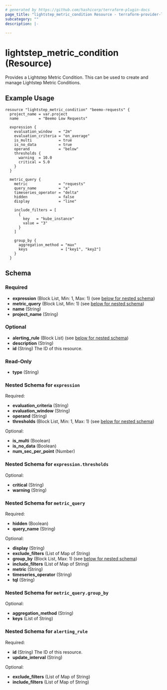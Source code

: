 ```yaml
---
# generated by https://github.com/hashicorp/terraform-plugin-docs
page_title: "lightstep_metric_condition Resource - terraform-provider-lightstep"
subcategory: ""
description: |-
  
---
```


# lightstep_metric_condition (Resource)

Provides a Lightstep Metric Condition. This can be used to create and manage Lightstep Metric Conditions.

## Example Usage

```hcl
resource "lightstep_metric_condition" "beemo-requests" {
  project_name = var.project
  name         = "Beemo Low Requests"

  expression {
    evaluation_window   = "2m"
    evaluation_criteria = "on_average"
    is_multi            = true
    is_no_data          = true
    operand             = "below"
    thresholds {
      warning  = 10.0
      critical = 5.0
    }
  }

  metric_query {
    metric              = "requests"
    query_name          = "a"
    timeseries_operator = "delta"
    hidden              = false
    display             = "line"

    include_filters = [
      {
        key   = "kube_instance"
        value = "3"
      }
    ]

    group_by {
      aggregation_method = "max"
      keys               = ["key1", "key2"]
    }
  }
```

<!-- schema generated by tfplugindocs -->
## Schema

### Required

- **expression** (Block List, Min: 1, Max: 1) (see [below for nested schema](#nestedblock--expression))
- **metric_query** (Block List, Min: 1) (see [below for nested schema](#nestedblock--metric_query))
- **name** (String)
- **project_name** (String)

### Optional

- **alerting_rule** (Block List) (see [below for nested schema](#nestedblock--alerting_rule))
- **description** (String)
- **id** (String) The ID of this resource.

### Read-Only

- **type** (String)

<a id="nestedblock--expression"></a>
### Nested Schema for `expression`

Required:

- **evaluation_criteria** (String)
- **evaluation_window** (String)
- **operand** (String)
- **thresholds** (Block List, Min: 1, Max: 1) (see [below for nested schema](#nestedblock--expression--thresholds))

Optional:

- **is_multi** (Boolean)
- **is_no_data** (Boolean)
- **num_sec_per_point** (Number)

<a id="nestedblock--expression--thresholds"></a>
### Nested Schema for `expression.thresholds`

Optional:

- **critical** (String)
- **warning** (String)



<a id="nestedblock--metric_query"></a>
### Nested Schema for `metric_query`

Required:

- **hidden** (Boolean)
- **query_name** (String)

Optional:

- **display** (String)
- **exclude_filters** (List of Map of String)
- **group_by** (Block List, Max: 1) (see [below for nested schema](#nestedblock--metric_query--group_by))
- **include_filters** (List of Map of String)
- **metric** (String)
- **timeseries_operator** (String)
- **tql** (String)

<a id="nestedblock--metric_query--group_by"></a>
### Nested Schema for `metric_query.group_by`

Optional:

- **aggregation_method** (String)
- **keys** (List of String)



<a id="nestedblock--alerting_rule"></a>
### Nested Schema for `alerting_rule`

Required:

- **id** (String) The ID of this resource.
- **update_interval** (String)

Optional:

- **exclude_filters** (List of Map of String)
- **include_filters** (List of Map of String)


